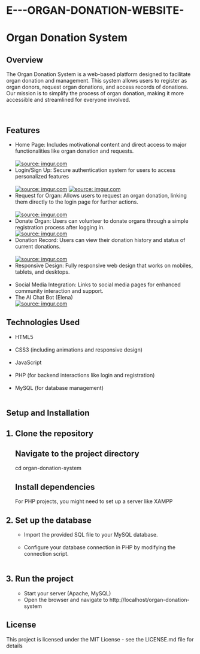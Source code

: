 # E---ORGAN-DONATION-WEBSITE-
<h1> Organ Donation System </h1>


<h2> Overview </h2>
<p> The Organ Donation System is a web-based platform designed to facilitate organ donation and management. This system allows users to register as organ donors, request organ donations, and access records of donations. Our mission is to simplify the process of organ donation, making it more accessible and streamlined for everyone involved.</p> <br> 
<h2> Features </h2>
<ul> 
<li> Home Page: Includes motivational content and direct access to major functionalities like organ donation and requests.</li> <br>
<a href="https://imgur.com/Kswg6mi"><img src="https://i.imgur.com/Kswg6mi.png" title="source: imgur.com" /></a>
  
<li> Login/Sign Up: Secure authentication system for users to access personalized features</li><br>
<a href="https://imgur.com/JuoStBw"><img src="https://i.imgur.com/JuoStBw.png" title="source: imgur.com" /></a>
<a href="https://imgur.com/gZXLuTO"><img src="https://i.imgur.com/gZXLuTO.png" title="source: imgur.com" /></a>
<li> Request for Organ: Allows users to request an organ donation, linking them directly to the login page for further actions.</li> <br>
<a href="https://imgur.com/OkfR3oB"><img src="https://i.imgur.com/OkfR3oB.png" title="source: imgur.com" /></a>
<li> Donate Organ: Users can volunteer to donate organs through a simple registration process after logging in.</li>
<a href="https://imgur.com/uz4eYTZ"><img src="https://i.imgur.com/uz4eYTZ.png" title="source: imgur.com" /></a>
<li> Donation Record: Users can view their donation history and status of current donations.</li><br>
<a href="https://imgur.com/1qrFcFK"><img src="https://i.imgur.com/1qrFcFK.png" title="source: imgur.com" /></a>
<li> Responsive Design: Fully responsive web design that works on mobiles, tablets, and desktops.</li><br>
<li> Social Media Integration: Links to social media pages for enhanced community interaction and support.</li>
<li> The AI Chat Bot (Elena) </li>
<a href="https://imgur.com/kOJvSOO"><img src="https://i.imgur.com/kOJvSOO.png" title="source: imgur.com" /></a>
</ul>

<h2> Technologies Used </h2>
<ul>
<li> HTML5 </li> <br>
<li> CSS3 (including animations and responsive design)</li> <br> 
<li> JavaScript </li> <br>
<li> PHP (for backend interactions like login and registration)</li> <br>
<li> MySQL (for database management) </li> <br>
</ul>

<h2> Setup and Installation </h2>
<ol> 
<h2> <li> Clone the repository</li> </h2>
<h2> Navigate to the project directory </h2>
<p> cd organ-donation-system </p>
<h2> Install dependencies </h2>
<p> For PHP projects, you might need to set up a server like XAMPP </p>

<h2 ><li> Set up the database</li> </h2>
<ul>
<li> Import the provided SQL file to your MySQL database.</li> <br>
<li>Configure your database connection in PHP by modifying the connection script.</li> <br> 
</ul>

<h2> <li> Run the project </li> </h2>
<ul>
<li> Start your server (Apache, MySQL) </li>
<li> Open the browser and navigate to http://localhost/organ-donation-system</li>
</ul>
</ol>

<h2 > License </h2>
<p> This project is licensed under the MIT License - see the LICENSE.md file for details </p>

